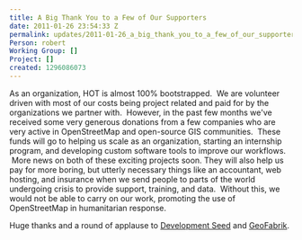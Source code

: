 ```yaml
---
title: A Big Thank You to a Few of Our Supporters
date: 2011-01-26 23:54:33 Z
permalink: updates/2011-01-26_a_big_thank_you_to_a_few_of_our_supporters
Person: robert
Working Group: []
Project: []
created: 1296086073
---
```


<p>As an organization, HOT is almost 100% bootstrapped. &nbsp;We are volunteer driven with most of our costs being project related and paid for by the organizations we partner with. &nbsp;However, in the past few months we've received some very generous donations from a few companies who are very active in OpenStreetMap and open-source GIS communities. &nbsp;These funds will go to helping us scale as an organization, starting an internship program, and developing custom software tools to improve our workflows. &nbsp;More news on both of these exciting projects soon. They will also help us pay for more boring, but utterly necessary things like an accountant, web hosting, and insurance when we send people to parts of the world undergoing crisis to provide support, training, and data. &nbsp;Without this, we would not be able to carry on our work, promoting the use of OpenStreetMap in humanitarian response.</p><p>Huge thanks and a round of applause to <a href="http://www.developmentseed.org">Development Seed</a> and <a href="http://geofabrik.de">GeoFabrik</a>. <a href="http://www.developmentseed.org"><img class="size-full wp-image-87 alignleft" style="padding: 10px;" src="http://hot.openstreetmap.org/weblog/wp-content/uploads/2011/01/Screen-shot-2011-01-26-at-10.34.41-AM.png" alt="" style="width:213px;height:44px"></a> <a href="http://geofabrik.de"><img class="alignleft size-full wp-image-86 alignleft" style="padding: 10px;" title="Screen shot 2011-01-26 at 10.34.04 AM" src="http://hot.openstreetmap.org/weblog/wp-content/uploads/2011/01/Screen-shot-2011-01-26-at-10.34.04-AM.png" alt="" style="width:213px;height:44px"></a> <img style="padding: 10px;" src="http://www.brutalundeath.com/photos/albums/userpics/10001/applause.gif" alt=""></p>
